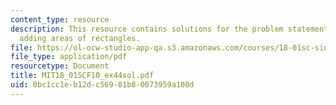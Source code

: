 ```yaml
---
content_type: resource
description: This resource contains solutions for the problem statements related to
  adding areas of rectangles.
file: https://ol-ocw-studio-app-qa.s3.amazonaws.com/courses/18-01sc-single-variable-calculus-fall-2010/0bc1cc1eb12dc56901b80073959a100d_MIT18_01SCF10_ex44sol.pdf
file_type: application/pdf
resourcetype: Document
title: MIT18_01SCF10_ex44sol.pdf
uid: 0bc1cc1e-b12d-c569-01b8-0073959a100d
---
```

